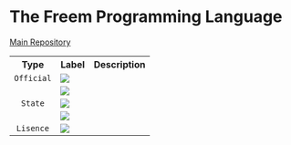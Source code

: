 # The Freem Programming Language

<a href="https://github.com/freemlang/freem">Main Repository</a>

<table>
  <tr>
    <th align=middle>Type</th>
    <th align=left>Label</th>
    <th align=left>Description</th>
  </tr>
  <tr>
    <td align=middle rowSpan=1><code>Official</code></td>
    <td><a href="https://github.com/freemlang"><img src="https://img.shields.io/badge/Freem-official-yellow"></a></td>
    <td></td>
  </tr>
  <tr>
    <td align=middle rowSpan=3><code>State</code></td>
    <td><a href="https://github.com/freemlang"><img src="https://img.shields.io/badge/state-stable-green"></a></td>
    <td></td>
  </tr>
  <tr>
    <td><a href="https://github.com/freemlang"><img src="https://img.shields.io/badge/state-beta-blue"></a></td>
    <td></td>
  </tr>
  <tr>
    <td><a href="https://github.com/freemlang"><img src="https://img.shields.io/badge/state-deprecated-lightgray"></a></td>
    <td></td>
  </tr>
  <tr>
    <td align=middle rowSpan=1><code>Lisence</code></td>
    <td><a href="https://www.apache.org/licenses/LICENSE-2.0"><img src="https://img.shields.io/badge/license-Apache_License_2.0-red"></a></td>
    <td></td>
  </tr>
</table>
